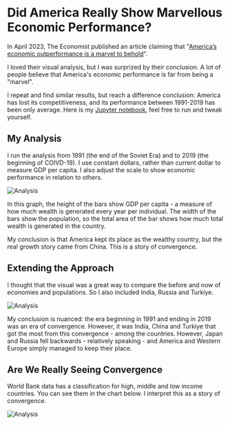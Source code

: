 # Did America Really Show Marvellous Economic Performance?

In April 2023, The Economist published an article claiming that
"[America’s economic outperformance is a marvel to behold](https://www.economist.com/briefing/2023/04/13/from-strength-to-strength)".

I loved their visual analysis, but I was surprized by their conclusion. A lot of people believe that America's economic performance is far from being a "marvel".

I repeat and find similar results, but reach a difference conclusion: America has lost its competitiveness, and its performance between 1991-2019 has been only average.
Here is my [Jupyter notebook](Analysis.ipynb), feel free to run and tweak yourself.

## My Analysis

I run the analysis from 1991 (the end of the Soviet Era) and to 2019 (the beginning of COIVD-19). I use constant dollars, rather than current dollar to measure GDP per capita. I also adjust the scale to show economic performance in relation to others.

![Analysis](economist_replication.png)

In this graph, the height of the bars show GDP per capita - a measure of how much wealth is generated every year per individual. The width of the bars show the population, so the total area of the bar shows how much total wealth is generated in the country.

My conclusion is that America kept its place as the wealthy country, but the real growth story came from China. This is a story of convergence.

## Extending the Approach

I thought that the visual was a great way to compare the before and now of economies and populations. So I also included India, Russia and Turkiye.

![Analysis](economist_replication_extended.png)

My conclusion is nuanced: the era beginning in 1991 and ending in 2019 was an era of convergence. However, it was India, China and Turkiye that got the most from this
convergence - among the countries. However, Japan and Russia fell backwards - relatively speaking - and America and Western Europe simply managed to keep their place.

## Are We Really Seeing Convergence

World Bank data has a classification for high, middle and low income countries. You can see them in the chart below. I interpret this as a story of convergence.

![Analysis](convergence.png)










